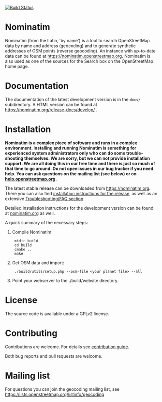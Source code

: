 [![Build Status](https://travis-ci.org/openstreetmap/Nominatim.svg?branch=master)](https://travis-ci.org/openstreetmap/Nominatim)

Nominatim
=========

Nominatim (from the Latin, 'by name') is a tool to search OpenStreetMap data
by name and address (geocoding) and to generate synthetic addresses of
OSM points (reverse geocoding). An instance with up-to-date data can be found
at https://nominatim.openstreetmap.org. Nominatim is also used as one of the
sources for the Search box on the OpenStreetMap home page.

Documentation
=============

The documentation of the latest development version is in the
`docs/` subdirectory. A HTML version can be found at
https://nominatim.org/release-docs/develop/ .

Installation
============

**Nominatim is a complex piece of software and runs in a complex environment.
Installing and running Nominatim is something for experienced system
administrators only who can do some trouble-shooting themselves. We are sorry,
but we can not provide installation support. We are all doing this in our free
time and there is just so much of that time to go around. Do not open issues in
our bug tracker if you need help. You can ask questions on the mailing list
(see below) or on [help.openstreetmap.org](https://help.openstreetmap.org/).**

The latest stable release can be downloaded from https://nominatim.org.
There you can also find [installation instructions for the release](https://nominatim.org/release-docs/latest/admin/Installation), as well as an extensive [Troubleshooting/FAQ section](https://nominatim.org/release-docs/latest/admin/Faq/).

Detailed installation instructions for the development version can be
found at [nominatim.org](https://nominatim.org/release-docs/develop/admin/Installation)
as well.

A quick summary of the necessary steps:

1. Compile Nominatim:

        mkdir build
        cd build
        cmake ..
        make

2. Get OSM data and import:

        ./build/utils/setup.php --osm-file <your planet file> --all

3. Point your webserver to the ./build/website directory.


License
=======

The source code is available under a GPLv2 license.


Contributing
============

Contributions are welcome. For details see [contribution guide](CONTRIBUTING.md).

Both bug reports and pull requests are welcome.


Mailing list
============

For questions you can join the geocoding mailing list, see
https://lists.openstreetmap.org/listinfo/geocoding
